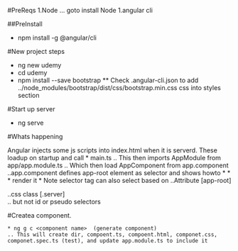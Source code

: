 #PreReqs
1.Node ... goto install Node
1.angular cli

##PreInstall

* npm install -g @angular/cli

#New project steps

* ng new udemy
* cd udemy
* npm install --save bootstrap
** Check .angular-cli.json to add ../node_modules/bootstrap/dist/css/bootstrap.min.css css into styles section

#Start up server

* ng serve

#Whats happening

Angular injects some js scripts into index.html when it is serverd. These loadup on startup and call
    * main.ts
    .. This then imports AppModule from app/app.module.ts
    .. Which then load AppComponent from app.component
    ..app.component defines app-root element as selector and shows howto * * * render it
    * Note selector tag can also select based on
    ..Attribute  [app-root]   <div app-root>
    ..css class [.server]   <div class="app-root">
    .. but not id or pseudo selectors

#Createa component.

    * ng g c <component name>  (generate component)
    .. This will create dir, compoent.ts, compoent.html, componet.css, componet.spec.ts (test), and update app.module.ts to include it

